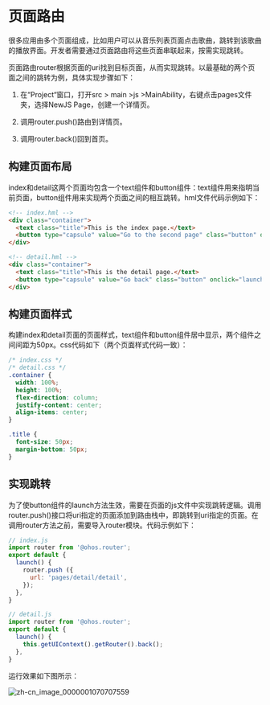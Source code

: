 # 页面路由
<!--Kit: ArkUI-->
<!--Subsystem: ArkUI-->
<!--Owner: @mayaolll-->
<!--Designer: @jiangdayuan-->
<!--Tester: @lxl007-->
<!--Adviser: @HelloCrease-->

很多应用由多个页面组成，比如用户可以从音乐列表页面点击歌曲，跳转到该歌曲的播放界面。开发者需要通过页面路由将这些页面串联起来，按需实现跳转。


页面路由router根据页面的uri找到目标页面，从而实现跳转。以最基础的两个页面之间的跳转为例，具体实现步骤如下：


1. 在“Project“窗口，打开src &gt; main &gt;js &gt;MainAbility，右键点击pages文件夹，选择NewJS Page，创建一个详情页。

2. 调用router.push()路由到详情页。

3. 调用router.back()回到首页。


## 构建页面布局

index和detail这两个页面均包含一个text组件和button组件：text组件用来指明当前页面，button组件用来实现两个页面之间的相互跳转。hml文件代码示例如下：

```html
<!-- index.hml -->
<div class="container">
  <text class="title">This is the index page.</text>
  <button type="capsule" value="Go to the second page" class="button" onclick="launch"></button>
</div>
```

```html
<!-- detail.hml -->
<div class="container">
  <text class="title">This is the detail page.</text>
  <button type="capsule" value="Go back" class="button" onclick="launch"></button>
</div>
```


## 构建页面样式

构建index和detail页面的页面样式，text组件和button组件居中显示，两个组件之间间距为50px。css代码如下（两个页面样式代码一致）：

```css
/* index.css */
/* detail.css */
.container {
  width: 100%;
  height: 100%;
  flex-direction: column;
  justify-content: center;
  align-items: center;
}

.title {
  font-size: 50px;
  margin-bottom: 50px;
}
```


## 实现跳转

为了使button组件的launch方法生效，需要在页面的js文件中实现跳转逻辑。调用router.push()接口将uri指定的页面添加到路由栈中，即跳转到uri指定的页面。在调用router方法之前，需要导入router模块。代码示例如下：

```js
// index.js
import router from '@ohos.router';
export default {
  launch() {
    router.push ({
      url: 'pages/detail/detail',
    });
  },
}
```

```js
// detail.js
import router from '@ohos.router';
export default {
  launch() {
    this.getUIContext().getRouter().back();
  },
}
```

运行效果如下图所示：

![zh-cn_image_0000001070707559](figures/zh-cn_image_0000001070707559.png)